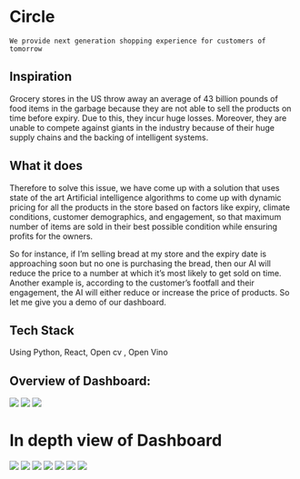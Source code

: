 # Circle

    We provide next generation shopping experience for customers of tomorrow 

## Inspiration
Grocery stores in the US throw away an average of 43 billion pounds of food items in the garbage because they are not able to sell the products on time before expiry. Due to this, they incur huge losses. Moreover, they are unable to compete against giants in the industry because of their huge supply chains and the backing of intelligent systems.

## What it does

Therefore to solve this issue, we have come up with a solution that uses state of the art Artificial intelligence algorithms to come up with dynamic pricing for all the products in the store based on factors like expiry, climate conditions, customer demographics, and engagement, so that maximum number of items are sold in their best possible condition while ensuring profits for the owners. 

So for instance, if I’m selling bread at my store and the expiry date is approaching soon but no one is purchasing the bread, then our AI will reduce the price to a number at which it’s most likely to get sold on time. Another example is, according to the customer’s footfall and their engagement, the AI will either reduce or increase the price of products.
So let me give you a demo of our dashboard.

## Tech Stack

Using Python, React, Open cv , Open Vino

 
 
## Overview of Dashboard:

<img src="snaps/1.png">
<img src="snaps/2.png">
<img src="snaps/3.png">

# In depth view of Dashboard

<img src="snaps/4.PNG">
<img src="snaps/5.PNG">
<img src="snaps/6.PNG">
<img src="snaps/7.PNG">
<img src="snaps/8.PNG">
<img src="snaps/9.PNG">
<img src="snaps/10.PNG">
 
